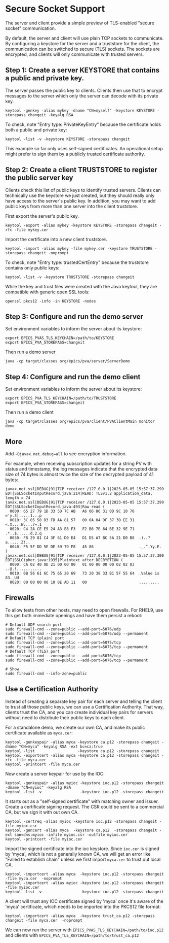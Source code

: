 Secure Socket Support
=====================

The server and client provide a simple preview of TLS-enabled "secure socket" communication.

By default, the server and client will use plain TCP sockets to communicate.
By configuring a keystore for the server and a truststore for the client,
the communication can be switched to secure (TLS) sockets.
The sockets are encrypted, and clients will only communicate with trusted servers.

Step 1: Create a server KEYSTORE that contains a public and private key.
-------

The server passes the public key to clients. Clients then use that to encrypt messages
to the server which only the server can decode with its private key.

```
keytool -genkey -alias mykey -dname "CN=myself" -keystore KEYSTORE -storepass changeit -keyalg RSA
```



To check, note "Entry type: PrivateKeyEntry" because the certificate holds both a public and private key:

```
keytool -list -v -keystore KEYSTORE -storepass changeit
```

This example so far only uses self-signed certificates.
An operational setup might prefer to sign them by a publicly trusted certificate authority.


Step 2: Create a client TRUSTSTORE to register the public server key
-------

Clients check this list of public keys to identify trusted servers.
Clients can technically use the keystore we just created, but
they should really only have access to the server's public key.
In addition, you may want to add public keys from more than one server into
the client truststore.

First export the server's public key.

```
keytool -export -alias mykey -keystore KEYSTORE -storepass changeit -rfc -file mykey.cer
```

Import the certificate into a new client truststore.

```
keytool -import -alias mykey -file mykey.cer -keystore TRUSTSTORE -storepass changeit -noprompt
```

To check, note "Entry type: trustedCertEntry" because the truststore contains only public keys:

```
keytool -list -v -keystore TRUSTSTORE -storepass changeit
```

While the key and trust files were created with the Java keytool,
they are compatible with generic open SSL tools:

```
openssl pkcs12 -info -in KEYSTORE -nodes
```


Step 3: Configure and run the demo server
-------

Set environment variables to inform the server about its keystore:

```
export EPICS_PVAS_TLS_KEYCHAIN=/path/to/KEYSTORE
export EPICS_PVA_STOREPASS=changeit
```

Then run a demo server

```
java -cp target/classes org/epics/pva/server/ServerDemo
```


Step 4: Configure and run the demo client
-------

Set environment variables to inform the server about its keystore:

```
export EPICS_PVA_TLS_KEYCHAIN=/path/to/TRUSTSTORE
export EPICS_PVA_STOREPASS=changeit
```

Then run a demo client

```
java -cp target/classes org/epics/pva/client/PVAClientMain monitor demo
```


More
----

Add `-Djavax.net.debug=all` to see encryption information.

For example, when receiving subscription updates for a string PV with status and timestamp,
the log messages indicate that the encrypted data size of 74 bytes is almost twice the size
of the decrypted payload of 41 bytes: 

```
javax.net.ssl|DEBUG|91|TCP receiver /127.0.0.1|2023-05-05 15:57:37.299 EDT|SSLSocketInputRecord.java:214|READ: TLSv1.2 application_data, length = 74
javax.net.ssl|DEBUG|91|TCP receiver /127.0.0.1|2023-05-05 15:57:37.299 EDT|SSLSocketInputRecord.java:493|Raw read (
  0000: 65 27 79 1D 33 5D 7C AB   A6 06 86 31 0D 9C 10 70  e'y.3].....1...p
  0010: 3C 85 58 D3 FD AA 81 57   00 0A 04 DF 37 3D EE 31  <.X....W....7=.1
  0020: C4 2A CE E5 24 A3 E8 F3   F2 B6 7E 64 BE 32 9E 71  .*..$......d.2.q
  0030: F8 29 81 C4 3F 61 D0 E4   D1 D5 A7 BC 5A 21 D0 B8  .)..?a......Z!..
  0040: F5 5F DD 5E DE 59 79 F8   45 86                    ._.^.Yy.E.
)
javax.net.ssl|DEBUG|91|TCP receiver /127.0.0.1|2023-05-05 15:57:37.300 EDT|SSLCipher.java:1935|Plaintext after DECRYPTION (
  0000: CA 02 40 0D 21 00 00 00   01 00 00 00 00 02 02 03  ..@.!...........
  0010: 0B 56 61 6C 75 65 20 69   73 20 38 33 B1 5F 55 64  .Value is 83._Ud
  0020: 00 00 00 00 10 0E AD 11   00                       .........
```

Firewalls
---------

To allow tests from other hosts, may need to open firewalls.
For RHEL9, use this get both immediate openings and have them
persist a reboot:

```
# Default UDP search port
sudo firewall-cmd --zone=public --add-port=5076/udp
sudo firewall-cmd --zone=public --add-port=5076/udp --permanent
# Default TCP (plain) port
sudo firewall-cmd --zone=public --add-port=5075/tcp
sudo firewall-cmd --zone=public --add-port=5075/tcp --permanent
# Default TCP (TLS) port
sudo firewall-cmd --zone=public --add-port=5076/tcp
sudo firewall-cmd --zone=public --add-port=5076/tcp --permanent

# Show
sudo firewall-cmd --info-zone=public
```

Use a Certification Authority
-----------------------------

Instead of creating a separate key pair for each server and telling the client to trust all those public keys,
we can use a Certification Authority.
That way, clients trust the CA, and you can create individual key pairs for servers without need
to distribute their public keys to each client.

For a standalone demo, we create our own CA, and make its public certificate available as `myca.cer`:

```
keytool -genkeypair -alias myca -keystore ca.p12 -storepass changeit -dname "CN=myca" -keyalg RSA -ext bc=ca:true
keytool -list                   -keystore ca.p12 -storepass changeit
keytool -exportcert -alias myca -keystore ca.p12 -storepass changeit -rfc -file myca.cer
keytool -printcert -file myca.cer 
```

Now create a server keypair for use by the IOC:

```
keytool -genkeypair -alias myioc -keystore ioc.p12 -storepass changeit -dname "CN=myioc" -keyalg RSA
keytool -list -v                 -keystore ioc.p12 -storepass changeit
```

It starts out as a "self-signed certificate" with matching owner and issuer.
Create a certificate signing request. The CSR could be sent to a commercial CA, but we sign it with out own CA.

```
keytool -certreq -alias myioc -keystore ioc.p12 -storepass changeit -file myioc.csr
keytool -gencert -alias myca  -keystore ca.p12  -storepass changeit -ext san=dns:myioc -infile myioc.csr -outfile myioc.cer
keytool -printcert -file myioc.cer
```

Import the signed certificate into the ioc keystore. Since `ioc.cer` is signed by 'myca', which
is not a generally known CA, we will get an error like "Failed to establish chain"
unless we first import `myca.cer` to trust out local CA.
```
keytool -importcert -alias myca  -keystore ioc.p12 -storepass changeit -file myca.cer  -noprompt
keytool -importcert -alias myioc -keystore ioc.p12 -storepass changeit -file myioc.cer
keytool -list -v                 -keystore ioc.p12 -storepass changeit
```

A client will trust any IOC certificate signed by 'myca' once it's aware of the 'myca' certificate,
which needs to be imported into the PKCS12 file format:
```
keytool -importcert -alias myca  -keystore trust_ca.p12 -storepass changeit -file myca.cer  -noprompt
```

We can now run the server with `EPICS_PVAS_TLS_KEYCHAIN=/path/to/ioc.p12` and clients with
`EPICS_PVA_TLS_KEYCHAIN=/path/to/trust_ca.p12`

